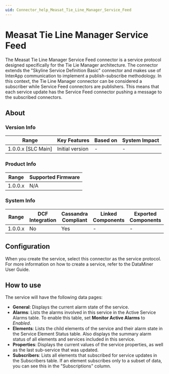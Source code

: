 ```yaml
---
uid: Connector_help_Measat_Tie_Line_Manager_Service_Feed
---
```


# Measat Tie Line Manager Service Feed

The Measat Tie Line Manager Service Feed connector is a service protocol designed specifically for the Tie Lie Manager architecture. The connector extends the "Skyline Service Definition Basic" connector and makes use of InterApp communication to implement a publish-subscribe methodology. In this context, the Tie Line Manager connector can be considered a subscriber while Service Feed connectors are publishers. This means that each service update has the Service Feed connector pushing a message to the subscribed connectors.

## About

### Version Info

| Range                | Key Features     | Based on     | System Impact     |
|----------------------|------------------|--------------|-------------------|
| 1.0.0.x \[SLC Main\] | Initial version  | \-           | \-                |

### Product Info

| Range     | Supported Firmware     |
|-----------|------------------------|
| 1.0.0.x   | N/A                    |

### System Info

| Range     | DCF Integration     | Cassandra Compliant     | Linked Components     | Exported Components     |
|-----------|---------------------|-------------------------|-----------------------|-------------------------|
| 1.0.0.x   | No                  | Yes                     | \-                    | \-                      |

## Configuration

When you create the service, select this connector as the service protocol. For more information on how to create a service, refer to the DataMiner User Guide.

## How to use

The service will have the following data pages:

- **General**: Displays the current alarm state of the service.
- **Alarms**: Lists the alarms involved in this service in the Active Service Alarms table. To enable this table, set **Monitor Active Alarms** to *Enabled*.
- **Elements**: Lists the child elements of the service and their alarm state in the Service Element Status table. Also displays the summary alarm status of all elements and services included in this service.
- **Properties**: Displays the current values of the service properties, as well as the last sub-service that was updated.
- **Subscribers**: Lists all elements that subscribed for service updates in the Subscribers table. If an element subscribes only to a subset of data, you can see this in the "Subscriptions" column.
